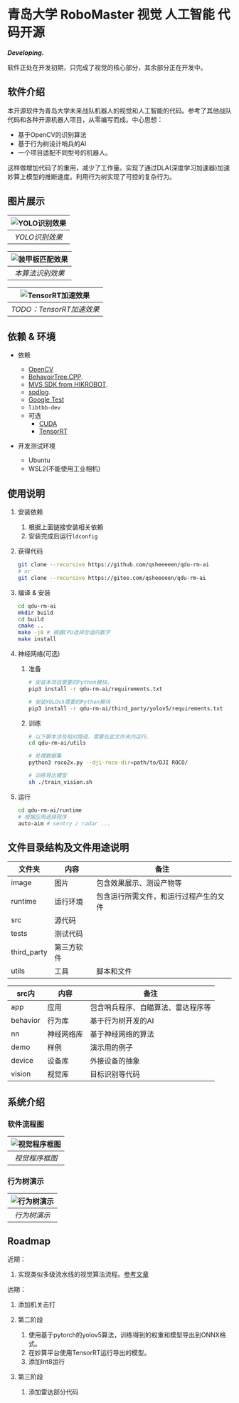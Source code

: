 # 青岛大学 RoboMaster 视觉 人工智能 代码开源

***Developing.***

软件正处在开发初期，只完成了视觉的核心部分，其余部分正在开发中。

## 软件介绍

本开源软件为青岛大学未来战队机器人的视觉和人工智能的代码。参考了其他战队代码和各种开源机器人项目，从零编写而成。中心思想：

- 基于OpenCV的识别算法
- 基于行为树设计哨兵的AI
- 一个项目适配不同型号的机器人。

这样做增加代码了的重用，减少了工作量。实现了通过DLA(深度学习加速器)加速妙算上模型的推断速度。利用行为树实现了可控的复杂行为。

## 图片展示

| ![YOLO识别效果](./image/test_yolo.jpg?raw=true "YOLO识别效果") |
|:--:|
| *YOLO识别效果* |

| ![装甲板匹配效果](./image/test_origin.png?raw=true "装甲板匹配效果") |
|:--:|
| *本算法识别效果* |

| ![TensorRT加速效果](./image/compare.jpg?raw=true "TensorRT加速效果") |
|:--:|
| *TODO：TensorRT加速效果* |

## 依赖 & 环境

- 依赖
  - [OpenCV](https://docs.opencv.org/4.5.1/d7/d9f/tutorial_linux_install.html)
  - [BehavoirTree.CPP](https://github.com/BehaviorTree/BehaviorTree.CPP).
  - [MVS SDK from HIKROBOT](https://www.hikrobotics.com/service/download/0/0).
  - [spdlog](https://github.com/gabime/spdlog).
  - [Google Test](https://github.com/google/googletest)
  - `libtbb-dev`
  - 可选
    - [CUDA](https://developer.nvidia.com/cuda-downloads)
    - [TensorRT](https://docs.nvidia.com/deeplearning/tensorrt/install-guide/index.html)

- 开发测试环境
  - Ubuntu
  - WSL2(不能使用工业相机)

## 使用说明

1. 安装依赖
    1. 根据上面链接安装相关依赖
    1. 安装完成后运行`ldconfig`

1. 获得代码

    ```sh
    git clone --recursive https://github.com/qsheeeeen/qdu-rm-ai
    # or
    git clone --recursive https://gitee.com/qsheeeeen/qdu-rm-ai
    
    ```

1. 编译 & 安装

    ```sh
    cd qdu-rm-ai
    mkdir build
    cd build
    cmake ..
    make -j8 # 根据CPU选择合适的数字
    make install
    ```

1. 神经网络(可选)

    1. 准备

        ```sh
        # 安装本项目需要的Python模块。
        pip3 install -r qdu-rm-ai/requirements.txt

        # 安装YOLOv5需要的Python模块
        pip3 install -r qdu-rm-ai/third_party/yolov5/requirements.txt
        ```

    1. 训练

        ```sh
        # 以下脚本涉及相对路径，需要在此文件夹内运行。
        cd qdu-rm-ai/utils

        # 处理数据集
        python3 roco2x.py --dji-roco-dir=path/to/DJI ROCO/

        # 训练导出模型
        sh ./train_vision.sh
        ```

1. 运行

    ```sh
    cd qdu-rm-ai/runtime
    # 根据应用选择程序
    auto-aim # sentry / radar ...
    ```

## 文件目录结构及文件用途说明

| 文件夹 | 内容 | 备注 |
| ---- | ---- | ---- |
| image | 图片 | 包含效果展示、测设产物等 |
| runtime | 运行环境 | 包含运行所需文件，和运行过程产生的文件 |
| src | 源代码 |
| tests | 测试代码 |
| third_party | 第三方软件 |
| utils | 工具 | 脚本和文件 |

| src内 | 内容 | 备注 |
| ---- | ---- | ---- |
| app | 应用 | 包含哨兵程序、自瞄算法、雷达程序等 |
| behavior | 行为库 | 基于行为树开发的AI |
| nn | 神经网络库 | 基于神经网络的算法 |
| demo | 样例 | 演示用的例子 |
| device | 设备库 | 外接设备的抽象 |
| vision | 视觉库 | 目标识别等代码 |

## 系统介绍

### 软件流程图

| ![视觉程序框图](./image/视觉程序框图.png?raw=true "步兵嵌入式硬件框图") |
|:--:|
| *视觉程序框图* |

### 行为树演示

| ![行为树演示](./image/行为树演示.png?raw=true "行为树演示") |
|:--:|
| *行为树演示* |

## Roadmap

近期：

1. 实现类似多级流水线的视觉算法流程。[参考文章](https://opencv.org/hybrid-cv-dl-pipelines-with-opencv-4-4-g-api/)

远期：

1. 添加机关击打

1. 第二阶段
    1. 使用基于pytorch的yolov5算法，训练得到的权重和模型导出到ONNX格式。
    1. 在妙算平台使用TensorRT运行导出的模型。
    1. 添加Int8运行

1. 第三阶段
    1. 添加雷达部分代码
